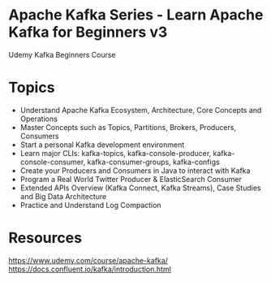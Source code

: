 # Apache Kafka Series - Learn Apache Kafka for Beginners v3
Udemy Kafka Beginners Course

# Topics
- Understand Apache Kafka Ecosystem, Architecture, Core Concepts and Operations
- Master Concepts such as Topics, Partitions, Brokers, Producers, Consumers
- Start a personal Kafka development environment
- Learn major CLIs: kafka-topics, kafka-console-producer, kafka-console-consumer, kafka-consumer-groups, kafka-configs
- Create your Producers and Consumers in Java to interact with Kafka
- Program a Real World Twitter Producer & ElasticSearch Consumer
- Extended APIs Overview (Kafka Connect, Kafka Streams), Case Studies and Big Data Architecture
- Practice and Understand Log Compaction

# Resources
https://www.udemy.com/course/apache-kafka/
https://docs.confluent.io/kafka/introduction.html
